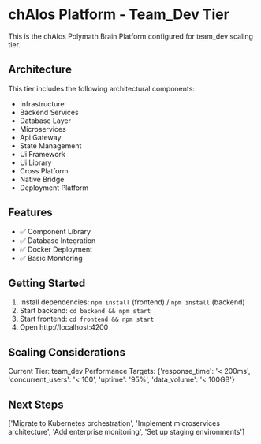 # chAIos Platform - Team_Dev Tier

This is the chAIos Polymath Brain Platform configured for team_dev scaling tier.

## Architecture

This tier includes the following architectural components:
- Infrastructure
- Backend Services
- Database Layer
- Microservices
- Api Gateway
- State Management
- Ui Framework
- Ui Library
- Cross Platform
- Native Bridge
- Deployment Platform

## Features

- ✅ Component Library
- ✅ Database Integration
- ✅ Docker Deployment
- ✅ Basic Monitoring

## Getting Started

1. Install dependencies: `npm install` (frontend) / `npm install` (backend)
2. Start backend: `cd backend && npm start`
3. Start frontend: `cd frontend && npm start`
4. Open http://localhost:4200

## Scaling Considerations

Current Tier: team_dev
Performance Targets: {'response_time': '< 200ms', 'concurrent_users': '< 100', 'uptime': '95%', 'data_volume': '< 100GB'}

## Next Steps

['Migrate to Kubernetes orchestration', 'Implement microservices architecture', 'Add enterprise monitoring', 'Set up staging environments']
